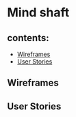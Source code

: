 # Mind shaft
## contents:
- [Wireframes](#wireframes)
- [User Stories](#user-stories)
## Wireframes
## User Stories
